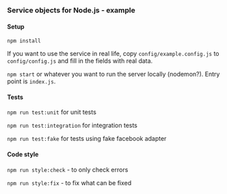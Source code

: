### Service objects for Node.js - example

#### Setup

`npm install`

If you want to use the service in real life, copy `config/example.config.js` to `config/config.js` and fill in the fields with real data.

`npm start` or whatever you want to run the server locally (nodemon?). Entry point is `index.js`.

#### Tests

`npm run test:unit` for unit tests

`npm run test:integration` for integration tests

`npm run test:fake` for tests using fake facebook adapter


#### Code style

`npm run style:check` - to only check errors

`npm run style:fix` - to fix what can be fixed